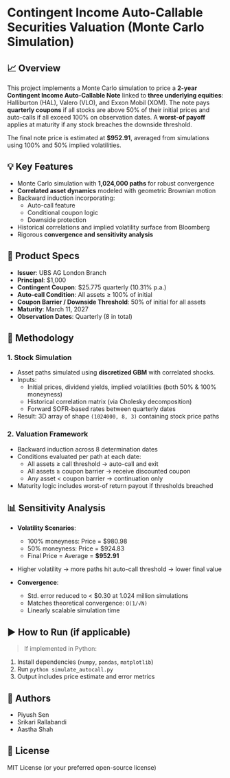 
Contingent Income Auto-Callable Securities Valuation (Monte Carlo Simulation)
=============================================================================

📈 Overview
-----------
This project implements a Monte Carlo simulation to price a **2-year Contingent Income Auto-Callable Note** linked to **three underlying equities**: Halliburton (HAL), Valero (VLO), and Exxon Mobil (XOM). The note pays **quarterly coupons** if all stocks are above 50% of their initial prices and auto-calls if all exceed 100% on observation dates. A **worst-of payoff** applies at maturity if any stock breaches the downside threshold.

The final note price is estimated at **$952.91**, averaged from simulations using 100% and 50% implied volatilities.

💡 Key Features
---------------
- Monte Carlo simulation with **1,024,000 paths** for robust convergence
- **Correlated asset dynamics** modeled with geometric Brownian motion
- Backward induction incorporating:
  - Auto-call feature
  - Conditional coupon logic
  - Downside protection
- Historical correlations and implied volatility surface from Bloomberg
- Rigorous **convergence and sensitivity analysis**

🔧 Product Specs
----------------
- **Issuer**: UBS AG London Branch  
- **Principal**: $1,000  
- **Contingent Coupon**: $25.775 quarterly (10.31% p.a.)  
- **Auto-call Condition**: All assets ≥ 100% of initial  
- **Coupon Barrier / Downside Threshold**: 50% of initial for all assets  
- **Maturity**: March 11, 2027  
- **Observation Dates**: Quarterly (8 in total)

🧠 Methodology
--------------
### 1. **Stock Simulation**
- Asset paths simulated using **discretized GBM** with correlated shocks.
- Inputs:
  - Initial prices, dividend yields, implied volatilities (both 50% & 100% moneyness)
  - Historical correlation matrix (via Cholesky decomposition)
  - Forward SOFR-based rates between quarterly dates
- Result: 3D array of shape `(1024000, 8, 3)` containing stock price paths

### 2. **Valuation Framework**
- Backward induction across 8 determination dates
- Conditions evaluated per path at each date:
  - All assets ≥ call threshold → auto-call and exit
  - All assets ≥ coupon barrier → receive discounted coupon
  - Any asset < coupon barrier → continuation only
- Maturity logic includes worst-of return payout if thresholds breached

📊 Sensitivity Analysis
------------------------
- **Volatility Scenarios**:
  - 100% moneyness: Price = $980.98
  - 50% moneyness: Price = $924.83
  - Final Price = Average = **$952.91**
- Higher volatility → more paths hit auto-call threshold → lower final value

- **Convergence**:
  - Std. error reduced to < $0.30 at 1.024 million simulations
  - Matches theoretical convergence: `O(1/√N)`
  - Linearly scalable simulation time


▶️ How to Run (if applicable)
-----------------------------
> If implemented in Python:
1. Install dependencies (`numpy`, `pandas`, `matplotlib`)
2. Run `python simulate_autocall.py`
3. Output includes price estimate and error metrics

📌 Authors
----------
- Piyush Sen
- Srikari Rallabandi
- Aastha Shah

📄 License
----------
MIT License (or your preferred open-source license)
